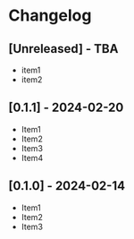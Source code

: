 # Changelog

## [Unreleased] - TBA

- item1
- item2

## [0.1.1] - 2024-02-20

- Item1
- Item2
- Item3
- Item4

## [0.1.0] - 2024-02-14

- Item1
- Item2
- Item3
